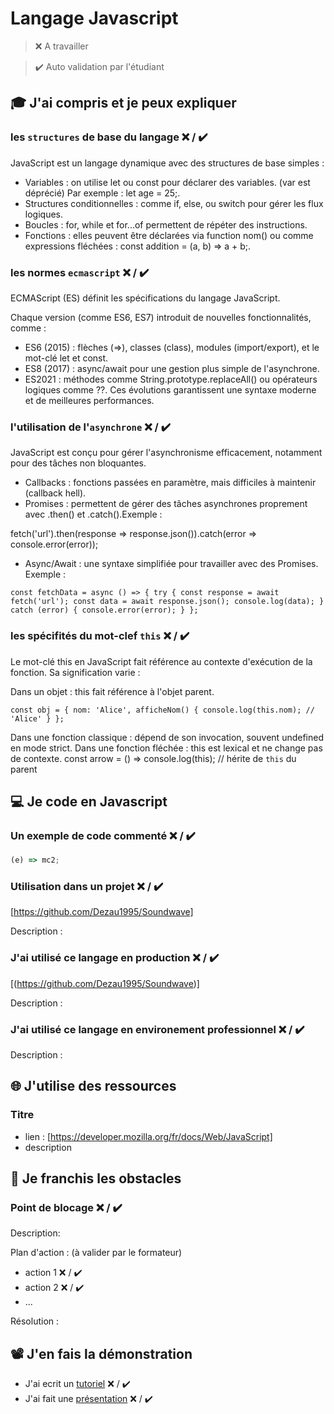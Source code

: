 # Langage Javascript

> ❌ A travailler

> ✔️ Auto validation par l'étudiant

## 🎓 J'ai compris et je peux expliquer

### les `structures` de base du langage ❌ / ✔️

JavaScript est un langage dynamique avec des structures de base simples :

- Variables : on utilise let ou const pour déclarer des variables. (var est déprécié) Par exemple : let age = 25;.
- Structures conditionnelles : comme if, else, ou switch pour gérer les flux logiques.
- Boucles : for, while et for...of permettent de répéter des instructions.
- Fonctions : elles peuvent être déclarées via function nom() ou comme expressions fléchées : const addition = (a, b) => a + b;.


### les normes `ecmascript` ❌ / ✔️

ECMAScript (ES) définit les spécifications du langage JavaScript.

Chaque version (comme ES6, ES7) introduit de nouvelles fonctionnalités, comme :
- ES6 (2015) : flèches (=>), classes (class), modules (import/export), et le mot-clé let et const.
- ES8 (2017) : async/await pour une gestion plus simple de l'asynchrone.
- ES2021 : méthodes comme String.prototype.replaceAll() ou opérateurs logiques comme ??.
Ces évolutions garantissent une syntaxe moderne et de meilleures performances.


### l'utilisation de l'`asynchrone` ❌ / ✔️

JavaScript est conçu pour gérer l'asynchronisme efficacement, notamment pour des tâches non bloquantes.

- Callbacks : fonctions passées en paramètre, mais difficiles à maintenir (callback hell).
- Promises : permettent de gérer des tâches asynchrones proprement avec .then() et .catch().Exemple :

fetch('url').then(response => response.json()).catch(error => console.error(error));

- Async/Await : une syntaxe simplifiée pour travailler avec des Promises. Exemple :

`const fetchData = async () => {
  try {
    const response = await fetch('url');
    const data = await response.json();
    console.log(data);
  } catch (error) {
    console.error(error);
  }
};`


### les spécifités du mot-clef `this` ❌ / ✔️

Le mot-clé this en JavaScript fait référence au contexte d'exécution de la fonction. Sa signification varie :

Dans un objet : this fait référence à l'objet parent.

`const obj = {
  nom: 'Alice',
  afficheNom() {
    console.log(this.nom); // 'Alice'
  }
};`

Dans une fonction classique : dépend de son invocation, souvent undefined en mode strict.
Dans une fonction fléchée : this est lexical et ne change pas de contexte.
const arrow = () => console.log(this); // hérite de `this` du parent


## 💻 Je code en Javascript

### Un exemple de code commenté ❌ / ✔️

```javascript
(e) => mc2;
```

### Utilisation dans un projet ❌ / ✔️

[https://github.com/Dezau1995/Soundwave]

Description :

### J'ai utilisé ce langage en production ❌ / ✔️

[(https://github.com/Dezau1995/Soundwave)]

Description :

### J'ai utilisé ce langage en environement professionnel ❌ / ✔️

Description :

## 🌐 J'utilise des ressources

### Titre

- lien :
  [https://developer.mozilla.org/fr/docs/Web/JavaScript]
- description

## 🚧 Je franchis les obstacles

### Point de blocage ❌ / ✔️

Description:

Plan d'action : (à valider par le formateur)

- action 1 ❌ / ✔️
- action 2 ❌ / ✔️
- ...

Résolution :

## 📽️ J'en fais la démonstration

- J'ai ecrit un [tutoriel](...) ❌ / ✔️
- J'ai fait une [présentation](...) ❌ / ✔️

